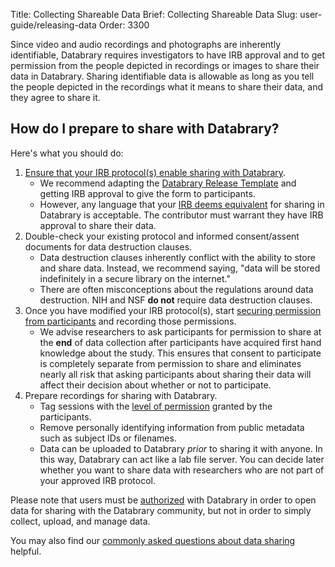 Title: Collecting Shareable Data
Brief: Collecting Shareable Data
Slug: user-guide/releasing-data
Order: 3300

Since video and audio recordings and photographs are inherently identifiable, Databrary requires investigators to have IRB approval and to get permission from the people depicted in recordings or images to share their data in Databrary.
Sharing identifiable data is allowable as long as you tell the people depicted in the recordings what it means to share their data, and they agree to share it.

## How do I prepare to share with Databrary?

Here's what you should do:

1. [Ensure that your IRB protocol(s) enable sharing with Databrary](|filename|adding-databrary-release.md).
	- We recommend adapting the [Databrary Release Template](|filename|../policies/release-template.mdi) and getting IRB approval to give the form to participants. 
	- However, any language that your [IRB deems equivalent](|filename|grandfathering-data.md) for sharing in Databrary is acceptable. The contributor must warrant they have IRB approval to share their data.
1. Double-check your existing protocol and informed consent/assent documents for data destruction clauses.
	- Data destruction clauses inherently conflict with the ability to store and share data. Instead, we recommend saying, "data will be stored indefinitely in a secure library on the internet."
	- There are often misconceptions about the regulations around data destruction. NIH and NSF **do not** require data destruction clauses.
1. Once you have modified your IRB protocol(s), start [securing permission from participants](|filename|obtaining-participant-permissions.md) and recording those permissions.
	- We advise researchers to ask participants for permission to share at the **end** of data collection after participants have acquired first hand knowledge about the study. This ensures that consent to participate is completely separate from permission to share and eliminates nearly all risk that asking participants about sharing their data will affect their decision about whether or not to participate.
1. Prepare recordings for sharing with Databrary.
	- Tag sessions with the [level of permission](|filename|release-levels.md) granted by the participants.
	- Remove personally identifying information from public metadata such as subject IDs or filenames.
	- Data can be uploaded to Databrary *prior* to sharing it with anyone. In this way, Databrary can act like a lab file server. You can decide later whether you want to share data with researchers who are not part of your approved IRB protocol.

Please note that users must be [authorized](|filename|../getting-authorized/getting-authorized.md) with Databrary in order to open data for sharing with the Databrary community, but not in order to simply collect, upload, and manage data.

You may also find our [commonly asked questions about data sharing](|filename|common-questions.md) helpful.
